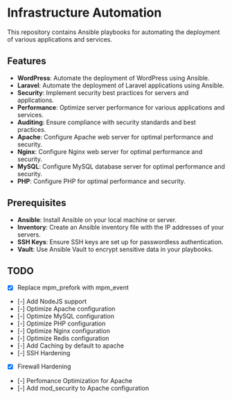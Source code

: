 # Infrastructure Automation

This repository contains Ansible playbooks for automating the deployment of various applications and services.

## Features

- **WordPress**: Automate the deployment of WordPress using Ansible.
- **Laravel**: Automate the deployment of Laravel applications using Ansible.
- **Security**: Implement security best practices for servers and applications.
- **Performance**: Optimize server performance for various applications and services.
- **Auditing**: Ensure compliance with security standards and best practices.
- **Apache**: Configure Apache web server for optimal performance and security.
- **Nginx**: Configure Nginx web server for optimal performance and security.
- **MySQL**: Configure MySQL database server for optimal performance and security.
- **PHP**: Configure PHP for optimal performance and security.

## Prerequisites

- **Ansible**: Install Ansible on your local machine or server.
- **Inventory**: Create an Ansible inventory file with the IP addresses of your servers.
- **SSH Keys**: Ensure SSH keys are set up for passwordless authentication.
- **Vault**: Use Ansible Vault to encrypt sensitive data in your playbooks.

## TODO

- [x] Replace mpm_prefork with mpm_event
- [-] Add NodeJS support
- [-] Optimize Apache configuration
- [-] Optimize MySQL configuration
- [-] Optimize PHP configuration
- [-] Optimize Nginx configuration
- [-] Optimize Redis configuration
- [-] Add Caching by default to apache
- [-] SSH Hardening
- [x] Firewall Hardening
- [-] Perfomance Optimization for Apache
- [-] Add mod_security to Apache configuration
